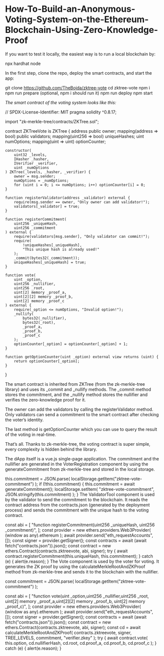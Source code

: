 # How-To-Build-an-Anonymous-Voting-System-on-the-Ethereum-Blockchain-Using-Zero-Knowledge-Proof

If you want to test it locally, the easiest way is to run a local blockchain by:

npx hardhat node


In the first step, clone the repo, deploy the smart contracts, and start the app:

git clone https://github.com/TheBojda/zktree-vote
cd zktree-vote
npm i
npm run prepare (optional, npm i should run it)
npm run deploy
npm start




*The smart contract of the voting system looks like this:*

// SPDX-License-Identifier: MIT
pragma solidity ^0.8.17;

import "zk-merkle-tree/contracts/ZKTree.sol";

contract ZKTreeVote is ZKTree {
    address public owner;
    mapping(address => bool) public validators;
    mapping(uint256 => bool) uniqueHashes;
    uint numOptions;
    mapping(uint => uint) optionCounter;

    constructor(
        uint32 _levels,
        IHasher _hasher,
        IVerifier _verifier,
        uint _numOptions
    ) ZKTree(_levels, _hasher, _verifier) {
        owner = msg.sender;
        numOptions = _numOptions;
        for (uint i = 0; i <= numOptions; i++) optionCounter[i] = 0;
    }

    function registerValidator(address _validator) external {
        require(msg.sender == owner, "Only owner can add validator!");
        validators[_validator] = true;
    }

    function registerCommitment(
        uint256 _uniqueHash,
        uint256 _commitment
    ) external {
        require(validators[msg.sender], "Only validator can commit!");
        require(
            !uniqueHashes[_uniqueHash],
            "This unique hash is already used!"
        );
        _commit(bytes32(_commitment));
        uniqueHashes[_uniqueHash] = true;
    }

    function vote(
        uint _option,
        uint256 _nullifier,
        uint256 _root,
        uint[2] memory _proof_a,
        uint[2][2] memory _proof_b,
        uint[2] memory _proof_c
    ) external {
        require(_option <= numOptions, "Invalid option!");
        _nullify(
            bytes32(_nullifier),
            bytes32(_root),
            _proof_a,
            _proof_b,
            _proof_c
        );
        optionCounter[_option] = optionCounter[_option] + 1;
    }

    function getOptionCounter(uint _option) external view returns (uint) {
        return optionCounter[_option];
    }
}

The smart contract is inherited from ZKTree (from the zk-merkle-tree library) and uses its _commit and _nullify methods. The _commit method stores the commitment, and the _nullify method stores the nullifier and verifies the zero-knowledge proof for it.

The owner can add the validators by calling the registerValidator method. Only validators can send a commitment to the smart contract after checking the voter’s identity.

The last method is getOptionCounter which you can use to query the result of the voting in real-time.

That’s all. Thanks to zk-merkle-tree, the voting contract is super simple, every complexity is hidden behind the library.

The dApp itself is a vue.js single-page application. The commitment and the nullifier are generated in the VoterRegistration component by using the generateCommitment from zk-merkle-tree and stored in the local storage.

this.commitment = JSON.parse(
  localStorage.getItem("zktree-vote-commitment")
);
if (!this.commitment) {
  this.commitment = await generateCommitment();
  localStorage.setItem(
    "zktree-vote-commitment",
    JSON.stringify(this.commitment)
  );
}
The ValidatorTool component is used by the validator to send the commitment to the blockchain. It reads the contract address from the contracts.json (generated by the deployment process) and sends the commitment with the unique hash to the voting contract.

const abi = [
  "function registerCommitment(uint256 _uniqueHash, uint256 _commitment)",
];
const provider = new ethers.providers.Web3Provider(
  (window as any).ethereum
);
await provider.send("eth_requestAccounts", []);
const signer = provider.getSigner();
const contracts = await (await fetch("contracts.json")).json();
const contract = new ethers.Contract(contracts.zktreevote, abi, signer);
try {
  await contract.registerCommitment(this.uniqueHash, this.commitment);
} catch (e) {
  alert(e.reason);
}
The Vote component is used by the voter for voting. It generates the ZK proof by using the calculateMerkleRootAndZKProof method from zk-merkle-tree and sends it to the blockchain with the nullifier.

const commitment = JSON.parse(
  localStorage.getItem("zktree-vote-commitment")
);

const abi = [
  "function vote(uint _option,uint256 _nullifier,uint256 _root, 
   uint[2] memory _proof_a,uint[2][2] memory _proof_b,
   uint[2] memory _proof_c)",
];
const provider = new ethers.providers.Web3Provider(
  (window as any).ethereum
);
await provider.send("eth_requestAccounts", []);
const signer = provider.getSigner();
const contracts = await (await fetch("contracts.json")).json();
const contract = new ethers.Contract(contracts.zktreevote, abi, signer);
const cd = await calculateMerkleRootAndZKProof(
  contracts.zktreevote,
  signer,
  TREE_LEVELS,
  commitment,
  "verifier.zkey"
);
try {
  await contract.vote(
    this.option,
    cd.nullifierHash,
    cd.root,
    cd.proof_a,
    cd.proof_b,
    cd.proof_c
  );
} catch (e) {
  alert(e.reason);
}
